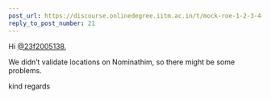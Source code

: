 ```yaml
---
post_url: https://discourse.onlinedegree.iitm.ac.in/t/mock-roe-1-2-3-4-tds-jan-2025/168449/22
reply_to_post_number: 21
---
```

Hi [@23f2005138](/u/23f2005138),

We didn’t validate locations on Nominathim, so there might be some problems.

kind regards